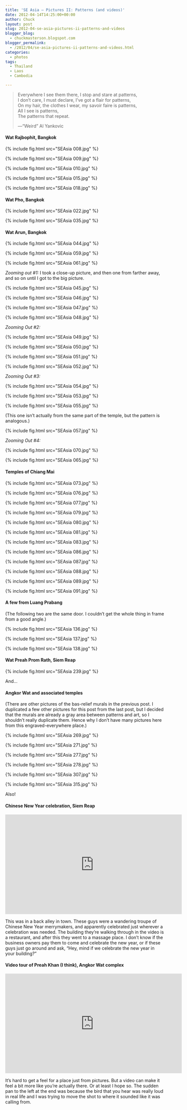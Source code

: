 ```yaml
---
title: 'SE Asia — Pictures II: Patterns (and videos)'
date: 2012-04-14T14:25:00+00:00
author: Chuck
layout: post
slug: 2012-04-se-asia-pictures-ii-patterns-and-videos
blogger_blog:
  - chuckmasterson.blogspot.com
blogger_permalink:
  - /2012/04/se-asia-pictures-ii-patterns-and-videos.html
categories:
  - photos
tags:
  - Thailand
  - Laos
  - Cambodia

---
```

> Everywhere I see them there, I stop and stare at patterns,  
> I don’t care, I must declare, I’ve got a flair for patterns,  
> On my hair, the clothes I wear, my savoir faire is patterns,  
> All I see is patterns,  
> The patterns that repeat.
> 
> —“Weird” Al Yankovic

#### Wat Rajbophit, Bangkok


{% include fig.html src="SEAsia 008.jpg" %}

{% include fig.html src="SEAsia 009.jpg" %}

{% include fig.html src="SEAsia 010.jpg" %}

{% include fig.html src="SEAsia 015.jpg" %}

{% include fig.html src="SEAsia 018.jpg" %}

#### Wat Pho, Bangkok

{% include fig.html src="SEAsia 022.jpg" %}

{% include fig.html src="SEAsia 035.jpg" %}

#### Wat Arun, Bangkok

{% include fig.html src="SEAsia 044.jpg" %}

{% include fig.html src="SEAsia 059.jpg" %}

{% include fig.html src="SEAsia 061.jpg" %}

_Zooming out #1:_ I took a close-up picture, and then one from farther away,
and so on until I got to the big picture. 

{% include fig.html src="SEAsia 045.jpg" %}

{% include fig.html src="SEAsia 046.jpg" %}

{% include fig.html src="SEAsia 047.jpg" %}

{% include fig.html src="SEAsia 048.jpg" %}

*Zooming Out #2:*

{% include fig.html src="SEAsia 049.jpg" %}

{% include fig.html src="SEAsia 050.jpg" %}

{% include fig.html src="SEAsia 051.jpg" %}

{% include fig.html src="SEAsia 052.jpg" %}

*Zooming Out #3:* 

{% include fig.html src="SEAsia 054.jpg" %}

{% include fig.html src="SEAsia 053.jpg" %}

{% include fig.html src="SEAsia 055.jpg" %}

(This one isn’t actually from the same part of the temple, but the
pattern is analogous.) 

{% include fig.html src="SEAsia 057.jpg" %}

*Zooming Out #4:*

{% include fig.html src="SEAsia 070.jpg" %}

{% include fig.html src="SEAsia 065.jpg" %}

#### Temples of Chiang Mai

{% include fig.html src="SEAsia 073.jpg" %}

{% include fig.html src="SEAsia 076.jpg" %}

{% include fig.html src="SEAsia 077.jpg" %}

{% include fig.html src="SEAsia 079.jpg" %}

{% include fig.html src="SEAsia 080.jpg" %}

{% include fig.html src="SEAsia 081.jpg" %}

{% include fig.html src="SEAsia 083.jpg" %}

{% include fig.html src="SEAsia 086.jpg" %}

{% include fig.html src="SEAsia 087.jpg" %}

{% include fig.html src="SEAsia 088.jpg" %}

{% include fig.html src="SEAsia 089.jpg" %}

{% include fig.html src="SEAsia 091.jpg" %}

#### A few from Luang Prabang

(The following two are the same door. I couldn’t get the whole thing in
frame from a good angle.)

{% include fig.html src="SEAsia 136.jpg" %}

{% include fig.html src="SEAsia 137.jpg" %}

{% include fig.html src="SEAsia 138.jpg" %}

#### Wat Preah Prom Rath, Siem Reap

{% include fig.html src="SEAsia 239.jpg" %}

And… 

#### Angkor Wat and associated temples

(There are other pictures of the bas-relief murals in the previous post. I
duplicated a few other pictures for this post from the last post, but I decided
that the murals are already a gray area between patterns and art, so I
shouldn’t really duplicate them. Hence why I don’t have many
pictures here from this engraved-everywhere place.)

{% include fig.html src="SEAsia 269.jpg" %}

{% include fig.html src="SEAsia 271.jpg" %}

{% include fig.html src="SEAsia 277.jpg" %}

{% include fig.html src="SEAsia 278.jpg" %}

{% include fig.html src="SEAsia 307.jpg" %}

{% include fig.html src="SEAsia 315.jpg" %}

Also!

#### Chinese New Year celebration, Siem Reap

<iframe width="560" height="315" src="https://www.youtube.com/embed/hQhN5CJoAEU" frameborder="0" allowfullscreen></iframe>

This was in a back alley in town. These guys were a wandering troupe of Chinese
New Year merrymakers, and apparently celebrated just wherever a celebration was
needed. The building they’re walking through in the video is a
restaurant, and after this they went to a massage place. I don’t know if
the business owners pay them to come and celebrate the new year, or if these
guys just go around and ask, “Hey, mind if we celebrate the new year in
your building?”

#### Video tour of Preah Khan (I think), Angkor Wat complex

<iframe width="560" height="315" src="https://www.youtube.com/embed/GujeLAPiB-g" frameborder="0" allowfullscreen></iframe>

It’s hard to get a feel for a place just from pictures. But a video can
make it feel a bit more like you’re actually there. Or at least I hope
so. The sudden pan to the left at the end was because the bird that you hear
was really loud in real life and I was trying to move the shot to where it
sounded like it was calling from.


